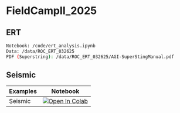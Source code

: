 # FieldCampII_2025

## ERT
```bash
Notebook: /code/ert_analysis.ipynb
Data: /data/ROC_ERT_032625
PDF (Superstring): /data/ROC_ERT_032625/AGI-SuperStingManual.pdf
```
## Seismic

| Examples | Notebook  |
|---|---|
| Seismic| [![Open In Colab](https://colab.research.google.com/assets/colab-badge.svg)](https://github.com/ecastillot/FieldCampII_2025/blob/main/code/seismic_analysis.ipynb) |